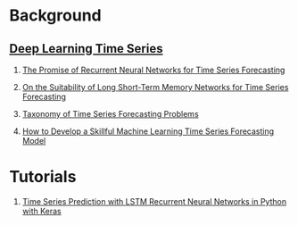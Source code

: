 Background
==========

[Deep Learning Time Series](https://machinelearningmastery.com/start-here/#deep\_learning\_time\_series)
---------------------------

1. [The Promise of Recurrent Neural Networks for Time Series Forecasting](https://machinelearningmastery.com/promise-recurrent-neural-networks-time-series-forecasting/)

2. [On the Suitability of Long Short-Term Memory Networks for Time Series Forecasting](https://machinelearningmastery.com/suitability-long-short-term-memory-networks-time-series-forecasting/)

3. [Taxonomy of Time Series Forecasting Problems](https://machinelearningmastery.com/taxonomy-of-time-series-forecasting-problems/)

4. [How to Develop a Skillful Machine Learning Time Series Forecasting Model](https://machinelearningmastery.com/how-to-develop-a-skilful-time-series-forecasting-model/)

Tutorials
=========

1. [Time Series Prediction with LSTM Recurrent Neural Networks in Python with
   Keras](https://machinelearningmastery.com/time-series-prediction-lstm-recurrent-neural-networks-python-keras/)

